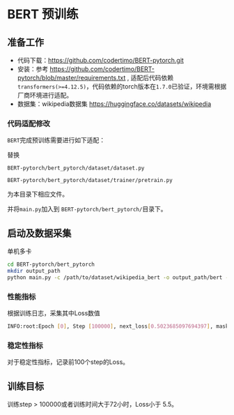 # BERT 预训练

## 准备工作

- 代码下载：https://github.com/codertimo/BERT-pytorch.git
- 安装：参考 https://github.com/codertimo/BERT-pytorch/blob/master/requirements.txt , 适配后代码依赖 `transformers(>=4.12.5)`，代码依赖的torch版本在`1.7.0`已验证，环境需根据厂商环境进行适配。
- 数据集：wikipedia数据集 https://huggingface.co/datasets/wikipedia 

### 代码适配修改
`BERT`完成预训练需要进行如下适配：

替换

`BERT-pytorch/bert_pytorch/dataset/dataset.py`

`BERT-pytorch/bert_pytorch/dataset/trainer/pretrain.py`

为本目录下相应文件。


并将`main.py`加入到
`BERT-pytorch/bert_pytorch/`目录下。



## 启动及数据采集

单机多卡
```bash
cd BERT-pytorch/bert_pytorch
mkdir output_path
python main.py -c /path/to/dataset/wikipedia_bert -o output_path/bert --cuda_devices 2 3 4 5

```


### 性能指标

根据训练日志，采集其中Loss数值
```bash
INFO:root:Epoch [0], Step [100000], next_loss[0.5023685097694397], mask_loss[4.811832427978516], avg_loss: 6.1677, next_avg_acc: 81.18681313186867, loss: 5.3142008781433105, lr: 9.09089898989899e-05
```
### 稳定性指标

对于稳定性指标，记录前100个step的Loss。



## 训练目标
训练step > 100000或者训练时间大于72小时，Loss小于 5.5。